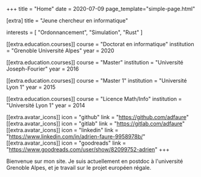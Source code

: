 +++
title = "Home"
date = 2020-07-09
page_template="simple-page.html"

[extra]
title = "Jeune chercheur en informatique"

interests = [
  "Ordonnancement",
  "Simulation",
  "Rust"
]

[[extra.education.courses]]
  course = "Doctorat en informatique"
  institution = "Grenoble Université Alpes"
  year = 2020

[[extra.education.courses]]
  course = "Master"
  institution = "Université Joseph-Fourier"
  year = 2016

[[extra.education.courses]]
  course = "Master 1"
  institution = "Université Lyon 1"
  year = 2015

[[extra.education.courses]]
  course = "Licence Math/Info"
  institution = "Université Lyon 1"
  year = 2014

[[extra.avatar_icons]]
  icon = "github"
  link = "https://github.com/adfaure"
[[extra.avatar_icons]]
  icon = "gitlab"
  link = "https://gitlab.com/adfaure"
[[extra.avatar_icons]]
  icon = "linkedin"
  link = "https://www.linkedin.com/in/adrien-faure-9958978b/"
[[extra.avatar_icons]]
  icon = "goodreads"
  link = "https://www.goodreads.com/user/show/82099752-adrien"
+++

Bienvenue sur mon site.
Je suis actuellement en postdoc à l'université Grenoble Alpes, et je travail sur le projet européen régale.
